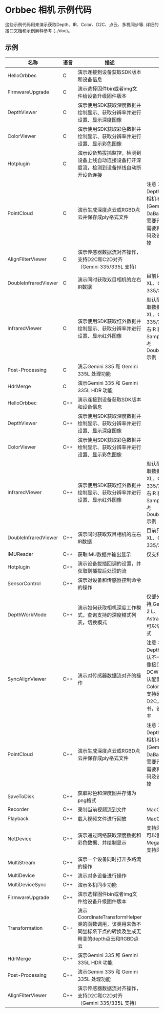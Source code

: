 # Orbbec 相机 示例代码
这些示例代码用来演示获取Depth、IR、Color、D2C、点云、多机同步等.  详细的接口文档和示例解释参考 (../doc)。

## 示例

| **名称** | **语言** | **描述** |**注意事项**|
| --- | --- | --- | ---|
| HelloOrbbec | C | 演示连接到设备获取SDK版本和设备信息 |
| FirmwareUpgrade | C | 演示选择固件bin或者img文件给设备升级固件版本 |
| DepthViewer | C | 演示使用SDK获取深度数据并绘制显示、获取分辨率并进行设置、显示深度图像 |
| ColorViewer       | C        | 演示使用SDK获取彩色数据并绘制显示、获取分辨率并进行设置、显示彩色图像 |
| Hotplugin | C | 演示设备热拔插监控，检测到设备上线自动连接设备打开深度流，检测到设备掉线自动断开设备连接 |
| PointCloud | C | 演示生成深度点云或RGBD点云并保存成ply格式文件 |注意：该示例同时开Depth和Color流，如相机不支持Color流 (Gemini E Lite 或 DaBai DW) 或 用户不需要开Color流，那么需要将开Color流的代码及设置D2C的代码去掉   |
| AlignFilterViewer | C | 演示传感器数据流对齐操作，支持D2C和C2D对齐 （Gemini 335/335L 支持）  |
| DoubleInfraredViewer | C | 演示同时获取双目相机的左右IR数据 | 目前只有Gemini 2 XL、Gemini 335/335L 支持  |
| InfraredViewer       | C        | 演示使用SDK获取红外数据并绘制显示、获取分辨率并进行设置、显示红外图像 | 默认配置IR Sensor获取数据，Gemini 2 XL、Gemini 335/335L  通过左IR或右IR 获取数据，该Sample不支持，请参考DoubleInfraredViewer示例  |
| Post-Processing       | C        | 演示Gemini 335 和 Gemini 335L 处理功能  |
| HdrMerge      | C        | 演示Gemini 335 和 Gemini 335L HDR 功能 |
| HelloOrbbec | C++ | 演示连接到设备获取SDK版本和设备信息 |
| DepthViewer | C++ | 演示使用SDK获取深度数据并绘制显示、获取分辨率并进行设置、显示深度图像 |
| ColorViewer | C++ | 演示使用SDK获取彩色数据并绘制显示、获取分辨率并进行设置、显示彩色图像 |
| InfraredViewer | C++ | 演示使用SDK获取红外数据并绘制显示、获取分辨率并进行设置、显示红外图像 | 默认配置IR Sensor获取数据，Gemini 2 XL、Gemini 335/335L 通过左IR或右IR 获取数据，该Sample不支持，请参考DoubleInfraredViewer示例  |
| DoubleInfraredViewer | C++ | 演示同时获取双目相机的左右IR数据 | 目前只有Gemini 2 XL、Gemini 335/335L 支持  |
| IMUReader | C++ | 获取IMU数据并输出显示 | 仅支持Imu的相机支持    |
| Hotplugin | C++ | 演示设备拔插回调的设置，并获取到插拔后处理的流 |
| SensorControl | C++ | 演示对设备和传感器控制命令的操作 |
| DepthWorkMode | C++ | 演示如何获取相机深度工作模式，查询支持的深度模式列表，切换模式 | 仅部分相机支持,Gemini 2 、Gemini 2 L、Gemini 2 XL、Astra 2 支持深度模式,可以切换不同的深度模式   |
| SyncAlignViewer | C++ | 演示对传感器数据流对齐的操作 |注意：1.有些相机Depth和Color镜像默认不一致，需要调用镜像接口设置; 2. DaBai DCW、Gemini E，默认配置的Depth和Color分辨率不能同时支持硬件D2C和软件D2C，请根据产品规格书，设置能对齐的分辨率    |
| PointCloud | C++ | 演示生成深度点云或RGBD点云并保存成ply格式文件 | 注意：该示例同时开Depth和Color流，如相机不支持Color流 (Gemini E Lite 或 DaBai DW) 或 用户不需要开Color流，那么需要将开Color流的代码及设置D2C的代码去掉  |
| SaveToDisk | C++ | 获取彩色和深度图并存储为png格式 |
| Recorder | C++ | 录制当前视频流到文件 | MacOS 不支持 |
| Playback | C++ | 载入视频文件进行回放 | MacOS 不支持 |
| NetDevice | C++ | 演示通过网络获取深度数据和彩色数据、并绘制显示  | 支持网络功能的相机才可以使用,目前Femto Mega、Gemini 2 XL 支持网络    |
| MultiStream | C++ | 演示一个设备同时打开多路流的操作 |    |
| MultiDevice | C++ | 演示对多设备进行操作 |    |
| MultiDeviceSync | C++ | 演示多机同步功能 |   |
| FirmwareUpgrade | C++ | 演示选择固件bin或者img文件给设备升级固件版本 |
| Transformation | C++ |  演示CoordinateTransformHelper类的函数调用，该类用来做不同坐标系下点的转换及生成无畸变的depth点云和RGBD点云|
| HdrMerge      | C++        | 演示Gemini 335 和 Gemini 335L HDR 功能 |
| Post-Processing       | C++        | 演示Gemini 335 和 Gemini 335L 处理功能  |
| AlignFilterViewer | C++ | 演示传感器数据流对齐操作，支持D2C和C2D对齐 （Gemini 335/335L 支持）  |

